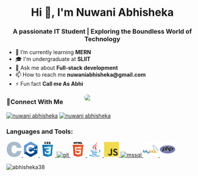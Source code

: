 <h1 align="center">Hi 👋, I'm Nuwani Abhisheka</h1>
<h3 align="center">A passionate IT Student | Exploring the Boundless World of Technology</h3>




<!-- Text content -->
<ul>
  <li>🌱 I’m currently learning <strong>MERN</strong></li>
  <li>🎓 I'm undergraduate at <strong>SLIIT</strong></li>
  <li>💬 Ask me about <strong>Full-stack development</strong></li>
  <li>📫 How to reach me <strong>nuwaniabhisheka@gmail.com</strong></li>
  <li>⚡ Fun fact <strong>Call me As Abhi</strong></li>
</ul>

    

<!-- Image -->
<img src="https://www.freepik.com/premium-vector/internet-icon-technology-vector-communication-illustration-business-web-network-online-com_255488288.htm#from_element=cross_selling__vector" width="300" style="float: right; border-radius: 8px; margin-left: 20px;" />




<h3 align="left"> 🔗Connect With Me</h3>
<p align="left">
<a href="https://linkedin.com/in/nuwani abhisheka" target="blank"><img align="center" src="https://raw.githubusercontent.com/rahuldkjain/github-profile-readme-generator/master/src/images/icons/Social/linked-in-alt.svg" alt="nuwani abhisheka" height="30" width="40" /></a>
<a href="https://fb.com/nuwani abhisheka" target="blank"><img align="center" src="https://raw.githubusercontent.com/rahuldkjain/github-profile-readme-generator/master/src/images/icons/Social/facebook.svg" alt="nuwani abhisheka" height="30" width="40" /></a>
</p>

<h3 align="left">Languages and Tools:</h3>
<p align="left"> <a href="https://www.cprogramming.com/" target="_blank" rel="noreferrer"> <img src="https://raw.githubusercontent.com/devicons/devicon/master/icons/c/c-original.svg" alt="c" width="40" height="40"/> </a> <a href="https://www.w3schools.com/cpp/" target="_blank" rel="noreferrer"> <img src="https://raw.githubusercontent.com/devicons/devicon/master/icons/cplusplus/cplusplus-original.svg" alt="cplusplus" width="40" height="40"/> </a> <a href="https://www.w3schools.com/css/" target="_blank" rel="noreferrer"> <img src="https://raw.githubusercontent.com/devicons/devicon/master/icons/css3/css3-original-wordmark.svg" alt="css3" width="40" height="40"/> </a> <a href="https://git-scm.com/" target="_blank" rel="noreferrer"> <img src="https://www.vectorlogo.zone/logos/git-scm/git-scm-icon.svg" alt="git" width="40" height="40"/> </a> <a href="https://www.w3.org/html/" target="_blank" rel="noreferrer"> <img src="https://raw.githubusercontent.com/devicons/devicon/master/icons/html5/html5-original-wordmark.svg" alt="html5" width="40" height="40"/> </a> <a href="https://www.java.com" target="_blank" rel="noreferrer"> <img src="https://raw.githubusercontent.com/devicons/devicon/master/icons/java/java-original.svg" alt="java" width="40" height="40"/> </a> <a href="https://developer.mozilla.org/en-US/docs/Web/JavaScript" target="_blank" rel="noreferrer"> <img src="https://raw.githubusercontent.com/devicons/devicon/master/icons/javascript/javascript-original.svg" alt="javascript" width="40" height="40"/> </a> <a href="https://www.microsoft.com/en-us/sql-server" target="_blank" rel="noreferrer"> <img src="https://www.svgrepo.com/show/303229/microsoft-sql-server-logo.svg" alt="mssql" width="40" height="40"/> </a> <a href="https://www.mysql.com/" target="_blank" rel="noreferrer"> <img src="https://raw.githubusercontent.com/devicons/devicon/master/icons/mysql/mysql-original-wordmark.svg" alt="mysql" width="40" height="40"/> </a> <a href="https://www.php.net" target="_blank" rel="noreferrer"> <img src="https://raw.githubusercontent.com/devicons/devicon/master/icons/php/php-original.svg" alt="php" width="40" height="40"/> </a> </p>

<p><img align="center" src="https://github-readme-stats.vercel.app/api/top-langs?username=abhisheka38&show_icons=true&locale=en&layout=compact" alt="abhisheka38" /></p>


